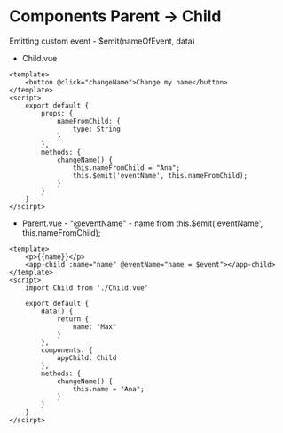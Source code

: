 # Components Parent -> Child #
Emitting custom event - $emit(nameOfEvent, data)
* Child.vue
```vue
<template>
    <button @click="changeName">Change my name</button>
</template>
<script>
    export default {
        props: {
            nameFromChild: {
                type: String
            }
        },
        methods: {
            changeName() {
                this.nameFromChild = "Ana";
                this.$emit('eventName', this.nameFromChild);
            }
        }      
    }  
</scirpt>
```
* Parent.vue - "@eventName" - name from this.$emit('eventName', this.nameFromChild);
```vue
<template>
    <p>{{name}}</p>
    <app-child :name="name" @eventName="name = $event"></app-child>
</template>
<script>
    import Child from './Child.vue'

    export default {
        data() {
            return {
                name: "Max"
            }       
        },      
        components: {
            appChild: Child
        },
        methods: {
            changeName() {
                this.name = "Ana";
            }
        }      
    }  
</scirpt>
```